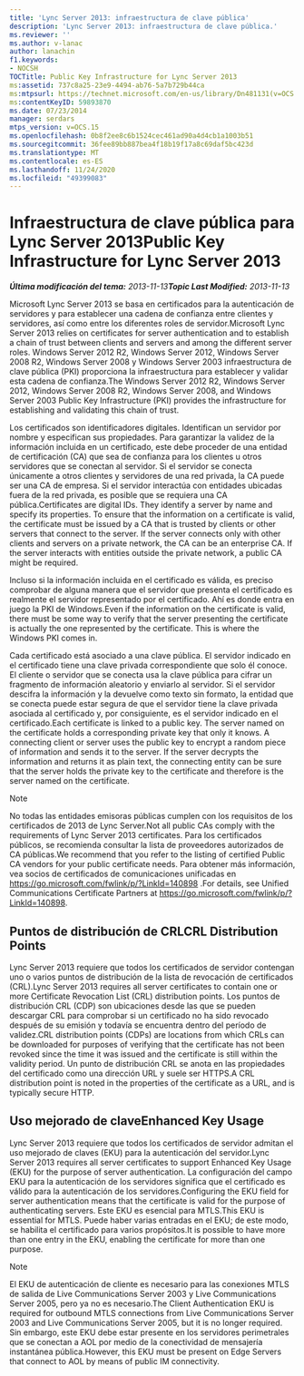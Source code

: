 ```yaml
---
title: 'Lync Server 2013: infraestructura de clave pública'
description: 'Lync Server 2013: infraestructura de clave pública.'
ms.reviewer: ''
ms.author: v-lanac
author: lanachin
f1.keywords:
- NOCSH
TOCTitle: Public Key Infrastructure for Lync Server 2013
ms:assetid: 737c8a25-23e9-4494-ab76-5a7b729b44ca
ms:mtpsurl: https://technet.microsoft.com/en-us/library/Dn481131(v=OCS.15)
ms:contentKeyID: 59893870
ms.date: 07/23/2014
manager: serdars
mtps_version: v=OCS.15
ms.openlocfilehash: 0b8f2ee8c6b1524cec461ad90a4d4cb1a1003b51
ms.sourcegitcommit: 36fee89bb887bea4f18b19f17a8c69daf5bc423d
ms.translationtype: MT
ms.contentlocale: es-ES
ms.lasthandoff: 11/24/2020
ms.locfileid: "49399083"
---
```

# <a name="public-key-infrastructure-for-lync-server-2013"></a><span data-ttu-id="15213-103">Infraestructura de clave pública para Lync Server 2013</span><span class="sxs-lookup"><span data-stu-id="15213-103">Public Key Infrastructure for Lync Server 2013</span></span>

<div data-xmlns="http://www.w3.org/1999/xhtml">

<div class="topic" data-xmlns="http://www.w3.org/1999/xhtml" data-msxsl="urn:schemas-microsoft-com:xslt" data-cs="https://msdn.microsoft.com/">

<div data-asp="https://msdn2.microsoft.com/asp">



</div>

<div id="mainSection">

<div id="mainBody"><span data-ttu-id="15213-104">

<span> </span></span><span class="sxs-lookup"><span data-stu-id="15213-104">

<span> </span></span></span>

<span data-ttu-id="15213-105">_**Última modificación del tema:** 2013-11-13_</span><span class="sxs-lookup"><span data-stu-id="15213-105">_**Topic Last Modified:** 2013-11-13_</span></span>

<span data-ttu-id="15213-106">Microsoft Lync Server 2013 se basa en certificados para la autenticación de servidores y para establecer una cadena de confianza entre clientes y servidores, así como entre los diferentes roles de servidor.</span><span class="sxs-lookup"><span data-stu-id="15213-106">Microsoft Lync Server 2013 relies on certificates for server authentication and to establish a chain of trust between clients and servers and among the different server roles.</span></span> <span data-ttu-id="15213-107">Windows Server 2012 R2, Windows Server 2012, Windows Server 2008 R2, Windows Server 2008 y Windows Server 2003 infraestructura de clave pública (PKI) proporciona la infraestructura para establecer y validar esta cadena de confianza.</span><span class="sxs-lookup"><span data-stu-id="15213-107">The Windows Server 2012 R2, Windows Server 2012, Windows Server 2008 R2, Windows Server 2008, and Windows Server 2003 Public Key Infrastructure (PKI) provides the infrastructure for establishing and validating this chain of trust.</span></span>

<span data-ttu-id="15213-p102">Los certificados son identificadores digitales. Identifican un servidor por nombre y especifican sus propiedades. Para garantizar la validez de la información incluida en un certificado, este debe proceder de una entidad de certificación (CA) que sea de confianza para los clientes u otros servidores que se conectan al servidor. Si el servidor se conecta únicamente a otros clientes y servidores de una red privada, la CA puede ser una CA de empresa. Si el servidor interactúa con entidades ubicadas fuera de la red privada, es posible que se requiera una CA pública.</span><span class="sxs-lookup"><span data-stu-id="15213-p102">Certificates are digital IDs. They identify a server by name and specify its properties. To ensure that the information on a certificate is valid, the certificate must be issued by a CA that is trusted by clients or other servers that connect to the server. If the server connects only with other clients and servers on a private network, the CA can be an enterprise CA. If the server interacts with entities outside the private network, a public CA might be required.</span></span>

<span data-ttu-id="15213-p103">Incluso si la información incluida en el certificado es válida, es preciso comprobar de alguna manera que el servidor que presenta el certificado es realmente el servidor representado por el certificado. Ahí es donde entra en juego la PKI de Windows.</span><span class="sxs-lookup"><span data-stu-id="15213-p103">Even if the information on the certificate is valid, there must be some way to verify that the server presenting the certificate is actually the one represented by the certificate. This is where the Windows PKI comes in.</span></span>

<span data-ttu-id="15213-p104">Cada certificado está asociado a una clave pública. El servidor indicado en el certificado tiene una clave privada correspondiente que solo él conoce. El cliente o servidor que se conecta usa la clave pública para cifrar un fragmento de información aleatorio y enviarlo al servidor. Si el servidor descifra la información y la devuelve como texto sin formato, la entidad que se conecta puede estar segura de que el servidor tiene la clave privada asociada al certificado y, por consiguiente, es el servidor indicado en el certificado.</span><span class="sxs-lookup"><span data-stu-id="15213-p104">Each certificate is linked to a public key. The server named on the certificate holds a corresponding private key that only it knows. A connecting client or server uses the public key to encrypt a random piece of information and sends it to the server. If the server decrypts the information and returns it as plain text, the connecting entity can be sure that the server holds the private key to the certificate and therefore is the server named on the certificate.</span></span>

<div>


> [!NOTE]  
> <span data-ttu-id="15213-119">No todas las entidades emisoras públicas cumplen con los requisitos de los certificados de 2013 de Lync Server.</span><span class="sxs-lookup"><span data-stu-id="15213-119">Not all public CAs comply with the requirements of Lync Server 2013 certificates.</span></span> <span data-ttu-id="15213-120">Para los certificados públicos, se recomienda consultar la lista de proveedores autorizados de CA públicas.</span><span class="sxs-lookup"><span data-stu-id="15213-120">We recommend that you refer to the listing of certified Public CA vendors for your public certificate needs.</span></span> <span data-ttu-id="15213-121">Para obtener más información, vea socios de certificados de comunicaciones unificadas en <A href="https://go.microsoft.com/fwlink/p/?linkid=140898">https://go.microsoft.com/fwlink/p/?LinkId=140898</A> .</span><span class="sxs-lookup"><span data-stu-id="15213-121">For details, see Unified Communications Certificate Partners at <A href="https://go.microsoft.com/fwlink/p/?linkid=140898">https://go.microsoft.com/fwlink/p/?LinkId=140898</A>.</span></span>



</div>

<div>

## <a name="crl-distribution-points"></a><span data-ttu-id="15213-122">Puntos de distribución de CRL</span><span class="sxs-lookup"><span data-stu-id="15213-122">CRL Distribution Points</span></span>

<span data-ttu-id="15213-123">Lync Server 2013 requiere que todos los certificados de servidor contengan uno o varios puntos de distribución de la lista de revocación de certificados (CRL).</span><span class="sxs-lookup"><span data-stu-id="15213-123">Lync Server 2013 requires all server certificates to contain one or more Certificate Revocation List (CRL) distribution points.</span></span> <span data-ttu-id="15213-124">Los puntos de distribución CRL (CDP) son ubicaciones desde las que se pueden descargar CRL para comprobar si un certificado no ha sido revocado después de su emisión y todavía se encuentra dentro del período de validez.</span><span class="sxs-lookup"><span data-stu-id="15213-124">CRL distribution points (CDPs) are locations from which CRLs can be downloaded for purposes of verifying that the certificate has not been revoked since the time it was issued and the certificate is still within the validity period.</span></span> <span data-ttu-id="15213-125">Un punto de distribución CRL se anota en las propiedades del certificado como una dirección URL y suele ser HTTPS.</span><span class="sxs-lookup"><span data-stu-id="15213-125">A CRL distribution point is noted in the properties of the certificate as a URL, and is typically secure HTTP.</span></span>

</div>

<div>

## <a name="enhanced-key-usage"></a><span data-ttu-id="15213-126">Uso mejorado de clave</span><span class="sxs-lookup"><span data-stu-id="15213-126">Enhanced Key Usage</span></span>

<span data-ttu-id="15213-127">Lync Server 2013 requiere que todos los certificados de servidor admitan el uso mejorado de claves (EKU) para la autenticación del servidor.</span><span class="sxs-lookup"><span data-stu-id="15213-127">Lync Server 2013 requires all server certificates to support Enhanced Key Usage (EKU) for the purpose of server authentication.</span></span> <span data-ttu-id="15213-128">La configuración del campo EKU para la autenticación de los servidores significa que el certificado es válido para la autenticación de los servidores.</span><span class="sxs-lookup"><span data-stu-id="15213-128">Configuring the EKU field for server authentication means that the certificate is valid for the purpose of authenticating servers.</span></span> <span data-ttu-id="15213-129">Este EKU es esencial para MTLS.</span><span class="sxs-lookup"><span data-stu-id="15213-129">This EKU is essential for MTLS.</span></span> <span data-ttu-id="15213-130">Puede haber varias entradas en el EKU; de este modo, se habilita el certificado para varios propósitos.</span><span class="sxs-lookup"><span data-stu-id="15213-130">It is possible to have more than one entry in the EKU, enabling the certificate for more than one purpose.</span></span>

<div>


> [!NOTE]  
> <span data-ttu-id="15213-131">El EKU de autenticación de cliente es necesario para las conexiones MTLS de salida de Live Communications Server 2003 y Live Communications Server 2005, pero ya no es necesario.</span><span class="sxs-lookup"><span data-stu-id="15213-131">The Client Authentication EKU is required for outbound MTLS connections from Live Communications Server 2003 and Live Communications Server 2005, but it is no longer required.</span></span> <span data-ttu-id="15213-132">Sin embargo, este EKU debe estar presente en los servidores perimetrales que se conectan a AOL por medio de la conectividad de mensajería instantánea pública.</span><span class="sxs-lookup"><span data-stu-id="15213-132">However, this EKU must be present on Edge Servers that connect to AOL by means of public IM connectivity.</span></span>



<span data-ttu-id="15213-133"></div>

</div>

</div>

<span> </span>

</div>

</div>

</span><span class="sxs-lookup"><span data-stu-id="15213-133"></div>

</div>

</div>

<span> </span>

</div>

</div>

</span></span></div>

